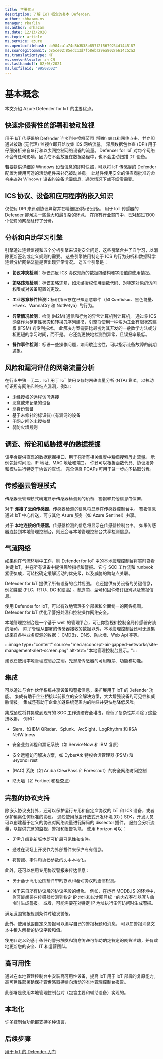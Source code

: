 ```yaml
---
title: 主要优点
description: 了解 IoT 概念的基本 Defender。
author: shhazam-ms
manager: rkarlin
ms.author: shhazam
ms.date: 12/13/2020
ms.topic: article
ms.service: azure
ms.openlocfilehash: cb984ca1a74d8b3838b857f2f5679264d1445187
ms.sourcegitcommit: b85ce02785edc13d7fb8eba29ea8027e614c52a2
ms.translationtype: MT
ms.contentlocale: zh-CN
ms.lasthandoff: 02/03/2021
ms.locfileid: "99508602"
---
```

# <a name="basic-concepts"></a>基本概念 

本文介绍 Azure Defender for IoT 的主要优点。

## <a name="rapid-non-invasive-deployment-and-passive-monitoring"></a>快速非侵害性的部署和被动监视

用于 IoT 传感器的 Defender 连接到交换机范围 (镜像) 端口和网络点击，并立即通过被动 (无代理) 监视立即开始收集 ICS 网络流量。 深层数据包检查 (DPI) 用于仔细分析来自串行和以太网控制网络设备的流量。 Defender for IoT 对每个网络不会有任何影响，因为它不会放置在数据路径中，也不会主动扫描 OT 设备。 

若要提供详细的 Windows 设备信息的即时快照，可以将 IoT 传感器的 Defender 配置为使用可选的活动组件来补充被动监视。 此组件使用安全的供应商批准的命令来查询 Windows 设备的设备详细信息，通常情况下或不经常需要。

## <a name="embedded-knowledge-of-ics-protocols-devices-and-applications"></a>ICS 协议、设备和应用程序的嵌入知识

仅使用 DPI 来识别协议异常并在精细级别标识设备。 用于 IoT 传感器的 Defender 能解决一些最大和最复杂的环境。 在所有行业部门中，已对超过1300个使用的网络进行了分析。

## <a name="analytics-and-self-learning-engines"></a>分析和自助学习引擎

引擎通过连续监视和五个分析引擎来识别安全问题，这些引擎合并了自学习，以消除更新签名或定义规则的需要。 这些引擎使用特定于 ICS 的行为分析和数据科学连续分析网络流量是否出现异常情况。 这五个引擎是：

- **协议冲突检测**：标识违反 ICS 协议规范的数据包结构和字段值的使用情况。

- **策略违规检测**：标识策略违规，如未经授权使用函数代码、对特定对象的访问权限或对设备配置的更改。

- **工业恶意软件检测**：标识指示存在已知恶意软件（如 Conficker、黑色能量、Havex、WannaCry 和 NotPetya）的行为。

- **异常情况检测**：检测 (M2M) 通信和行为的异常计算机到计算机。 通过将 ICS 网络作为确定性状态和转换的序列建模，引擎将使用一种名为工业有限状态建模 (IFSM) 的专利技术。 此解决方案需要比最初为其开发的一般数学方法或分析更短的学习时间，而不是。 它还能更快地检测到异常，且误报率最低。

- **操作事件检测**：标识一些操作问题，如间歇连接性，可以指示设备故障的前期迹象。

## <a name="network-traffic-analysis-for-risk-and-vulnerability-assessment"></a>风险和漏洞评估的网络流量分析

在行业中独一无二，IoT 用于 IoT 使用专有的网络流量分析 (NTA) 算法，以被动标识所有网络和终结点漏洞，例如：

- 未经授权的远程访问连接
- 恶意或未记录的设备
- 弱身份验证
- 基于未修补的标识符)  (有漏洞的设备
- 子网之间的未授权桥
- 弱防火墙规则

## <a name="data-mining-for-investigations-forensics-and-threat-hunting"></a>调查、辩论和威胁搜寻的数据挖掘

该平台提供直观的数据挖掘接口，用于在所有相关维度中精细搜索历史流量。 示例包括时间段、IP 地址、MAC 地址和端口。 你还可以根据函数代码、协议服务和模块进行特定于协议的查询。 完全保真 PCAPs 可用于进一步向下钻取分析。

## <a name="sensor-cloud-management-mode"></a>传感器云管理模式

传感器云管理模式确定显示传感器检测到的设备、警报和其他信息的位置。

对于 **连接了云的传感器**，传感器检测的信息将显示在传感器控制台中。 警报信息通过 IoT 中心传送，可与其他 Azure 服务（如 Azure Sentinel）共享。

对于 **本地连接的传感器**，传感器检测的信息将显示在传感器控制台中。 如果传感器连接到本地管理控制台，则还会与本地管理控制台共享检测信息。

## <a name="air-gapped-networks"></a>气流网络

如果你在气流环境中工作，则 Defender for IoT 中的本地管理控制台将实时查看关键 IoT，并在所有设备中提供风险指标和警报。 它与 SOC 工作流和 runbook 紧密集成，可轻松确定缓解活动的优先级，以及威胁的跨站点关联。  

Defender for IoT 提供了所有设备的合并视图。 它还提供有关设备的关键信息，例如类型 (PLC、RTU、DC 和更高) 、制造商、型号和固件修订级别以及警报信息。  

使用 Defender for IoT，可以有效地管理多个部署和全面统一的网络视图。 Defender for IoT 优化了警报处理和控制操作网络安全。

本地管理控制台是一个基于 web 的管理平台，可让你监视和控制全局传感器安装的活动。 除了管理从部署的传感器接收的数据以外，本地管理控制台还可无缝集成来自各种业务资源的数据： CMDBs、DNS、防火墙、Web Api 等等。

:::image type="content" source="media/concept-air-gapped-networks/site-management-alert-screen.png" alt-text="本地管理控制台显示。":::

建议在使用本地管理控制台之前，先熟悉传感器的可用概念、功能和功能。

## <a name="integrations"></a>集成

可以通过与合作伙伴系统共享设备和警报信息，来扩展用于 IoT 的 Defender 功能。 集成有助于企业桥接以前孤立的安全解决方案，大大增强设备的可见性和威胁情报。 集成还有助于企业加速系统范围内的响应并更快地降低风险。 

集成通过将其集成到现有的 SOC 工作流和安全堆栈，降低了复杂性并消除了这些接收器。 例如：

- Siem，如 IBM QRadar、Splunk、ArcSight、LogRhythm 和 RSA NetWitness

- 安全业务流程和票证系统（如 ServiceNow 和 IBM 复原）

- 安全远程访问解决方案，如 CyberArk 特权会话管理器 (PSM) 和 BeyondTrust

-  (NAC) 系统（如 Aruba ClearPass 和 Forescout）的安全网络访问控制

- 防火墙（如 Fortinet 和检查点）

## <a name="complete-protocol-support"></a>完整的协议支持

除嵌入协议支持外，还可以保护运行专用和自定义协议的 IoT 和 ICS 设备，或者保护偏离任何标准的协议。 通过使用范围开放式开发环境 (O) ) SDK，开发人员可以创建基于定义的协议对网络流量进行解码的 dissector 插件。 服务会分析流量，以提供完整的监视、警报和报告功能。 使用 Horizon 可以：

- 无需升级到新版本即可扩展可见性和控件。

- 通过在现场上开发作为外部插件来保护专有信息。

- 将警报、事件和协议参数的文本本地化。

此外，还可以使用专用协议警报来传达信息：

- 关于基于专用范围插件中的协议和基础协议的通信检测。

- 关于来自所有协议层的协议字段的组合。 例如，在运行 MODBUS 的环境中，你可能想要在传感器检测到特定 IP 地址和以太网目标上的内存寄存器写入命令时生成警报。 或者，可能需要在对特定 IP 地址执行任何访问时生成警报。

满足范围警报规则条件时触发警报。

此外，使用范围自定义警报可以编写自己的警报标题和消息。 可以在警报消息文本中嵌入解析的协议字段和值。

使用自定义的基于条件的警报触发和消息传递可帮助确定特定的网络活动，并有效地更新您的安全、IT 和运营团队。


## <a name="high-availability"></a>高可用性

通过在本地管理控制台中安装高可用性设备，提高 IoT 用于 IoT 部署的复原能力。 高可用性部署确保托管传感器持续向活动的本地管理控制台报告。

此部署是使用本地管理控制台对（包含主要和辅助设备）实现的。

## <a name="localization"></a>本地化

许多控制台功能都支持多种语言。

## <a name="next-step"></a>后续步骤

[用于 IoT 的 Defender 入门](getting-started.md)

